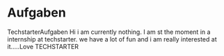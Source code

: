 # Aufgaben
TechstarterAufgaben
Hi i am currently nothing. I am st the moment in a internship at techstarter. we have a lot of fun and i am really interested at it.....Love TECHSTARTER
